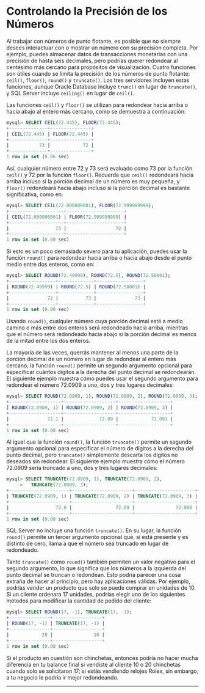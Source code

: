 # Controlando la Precisión de los Números

Al trabajar con números de punto flotante, es posible que no siempre desees interactuar con o mostrar un número con su precisión completa. Por ejemplo, puedes almacenar datos de transacciones monetarias con una precisión de hasta seis decimales, pero podrías querer redondear al centésimo más cercano para propósitos de visualización. Cuatro funciones son útiles cuando se limita la precisión de los números de punto flotante: `ceil()`, `floor()`, `round()` y `truncate()`. Los tres servidores incluyen estas funciones, aunque Oracle Database incluye `trunc()` en lugar de `truncate()`, y SQL Server incluye `ceiling()` en lugar de `ceil()`.

Las funciones `ceil()` y `floor()` se utilizan para redondear hacia arriba o hacia abajo al entero más cercano, como se demuestra a continuación:

```sql
mysql> SELECT CEIL(72.445), FLOOR(72.445);
+--------------+---------------+
| CEIL(72.445) | FLOOR(72.445) |
+--------------+---------------+
|           73 |            72 |
+--------------+---------------+
1 row in set (0.06 sec)
```

Así, cualquier número entre 72 y 73 será evaluado como 73 por la función `ceil()` y 72 por la función `floor()`. Recuerda que `ceil()` redondeará hacia arriba incluso si la porción decimal de un número es muy pequeña, y `floor()` redondeará hacia abajo incluso si la porción decimal es bastante significativa, como en:

```sql
mysql> SELECT CEIL(72.000000001), FLOOR(72.999999999);
+--------------------+---------------------+
| CEIL(72.000000001) | FLOOR(72.999999999) |
+--------------------+---------------------+
|                 73 |                  72 |
+--------------------+---------------------+
1 row in set (0.00 sec)
```

Si esto es un poco demasiado severo para tu aplicación, puedes usar la función `round()` para redondear hacia arriba o hacia abajo desde el punto medio entre dos enteros, como en:

```sql
mysql> SELECT ROUND(72.49999), ROUND(72.5), ROUND(72.50001);
+-----------------+-------------+-----------------+
| ROUND(72.49999) | ROUND(72.5) | ROUND(72.50001) |
+-----------------+-------------+-----------------+
|              72 |          73 |              73 |
+-----------------+-------------+-----------------+
1 row in set (0.00 sec)
```

Usando `round()`, cualquier número cuya porción decimal esté a medio camino o más entre dos enteros será redondeado hacia arriba, mientras que el número será redondeado hacia abajo si la porción decimal es menos de la mitad entre los dos enteros.

La mayoría de las veces, querrás mantener al menos una parte de la porción decimal de un número en lugar de redondear al entero más cercano; la función `round()` permite un segundo argumento opcional para especificar cuántos dígitos a la derecha del punto decimal se redondearán. El siguiente ejemplo muestra cómo puedes usar el segundo argumento para redondear el número 72.0909 a uno, dos y tres lugares decimales:

```sql
mysql> SELECT ROUND(72.0909, 1), ROUND(72.0909, 2), ROUND(72.0909, 3);
+-------------------+-------------------+-------------------+
| ROUND(72.0909, 1) | ROUND(72.0909, 2) | ROUND(72.0909, 3) |
+-------------------+-------------------+-------------------+
|              72.1 |             72.09 |            72.091 |
+-------------------+-------------------+-------------------+
1 row in set (0.00 sec)
```

Al igual que la función `round()`, la función `truncate()` permite un segundo argumento opcional para especificar el número de dígitos a la derecha del punto decimal, pero `truncate()` simplemente descarta los dígitos no deseados sin redondear. El siguiente ejemplo muestra cómo el número 72.0909 sería truncado a uno, dos y tres lugares decimales:

```sql
mysql> SELECT TRUNCATE(72.0909, 1), TRUNCATE(72.0909, 2),
    ->   TRUNCATE(72.0909, 3);
+----------------------+----------------------+----------------------+
| TRUNCATE(72.0909, 1) | TRUNCATE(72.0909, 2) | TRUNCATE(72.0909, 3) |
+----------------------+----------------------+----------------------+
|                 72.0 |                72.09 |               72.090 |
+----------------------+----------------------+----------------------+
1 row in set (0.00 sec)
```

SQL Server no incluye una función `truncate()`. En su lugar, la función `round()` permite un tercer argumento opcional que, si está presente y es distinto de cero, llama a que el número sea truncado en lugar de redondeado.

Tanto `truncate()` como `round()` también permiten un valor negativo para el segundo argumento, lo que significa que los números a la izquierda del punto decimal se truncan o redondean. Esto podría parecer una cosa extraña de hacer al principio, pero hay aplicaciones válidas. Por ejemplo, podrías vender un producto que solo se puede comprar en unidades de 10. Si un cliente ordenara 17 unidades, podrías elegir uno de los siguientes métodos para modificar la cantidad de pedido del cliente:

```sql
mysql> SELECT ROUND(17, -1), TRUNCATE(17, -1);
+---------------+------------------+
| ROUND(17, -1) | TRUNCATE(17, -1) |
+---------------+------------------+
|            20 |               10 |
+---------------+------------------+
1 row in set (0.00 sec)
```

Si el producto en cuestión son chinchetas, entonces podría no hacer mucha diferencia en tu balance final si vendiste al cliente 10 o 20 chinchetas cuando solo se solicitaron 17; si estás vendiendo relojes Rolex, sin embargo, a tu negocio le podría ir mejor redondeando.

---

